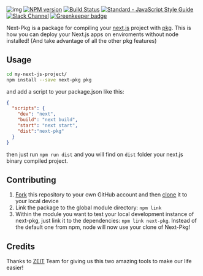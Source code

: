 ![img](https://fmiras.com/img/oss/next-pkg.png)
[![NPM version](https://img.shields.io/npm/v/next-pkg.svg)](https://www.npmjs.com/package/next-pkg)
[![Build Status](https://travis-ci.org/onready/next-pkg.svg?branch=master)](https://travis-ci.org/onready/next-pkg)
[![Standard - JavaScript Style Guide](https://img.shields.io/badge/code_style-standard-brightgreen.svg)](https://github.com/standard/standard)
[![Slack Channel](http://zeit-slackin.now.sh/badge.svg)](https://zeit.chat/)
[![Greenkeeper badge](https://badges.greenkeeper.io/onready/next-pkg.svg)](https://greenkeeper.io/)

Next-Pkg is a package for compiling your [next.js](https://github.com/zeit/next.js) project with [pkg](https://github.com/zeit/pkg). This is how you can deploy your Next.js apps on enviroments without node installed! (And take advantage of all the other pkg features)

## Usage

```bash
cd my-next-js-project/
npm install --save next-pkg pkg
```

and add a script to your package.json like this:

```json
{
  "scripts": {
    "dev": "next",
    "build": "next build",
    "start": "next start",
    "dist":"next-pkg"
  }
}
```

then just run `npm run dist` and you will find on `dist` folder your next.js binary compiled project.

## Contributing

1. [Fork](https://help.github.com/articles/fork-a-repo/) this repository to your own GitHub account and then [clone](https://help.github.com/articles/cloning-a-repository/) it to your local device
2. Link the package to the global module directory: `npm link`
3. Within the module you want to test your local development instance of next-pkg, just link it to the dependencies: `npm link next-pkg`. Instead of the default one from npm, node will now use your clone of Next-Pkg!

## Credits

Thanks to [ZEIT](https://zeit.co) Team for giving us this two amazing tools to make our life easier!
